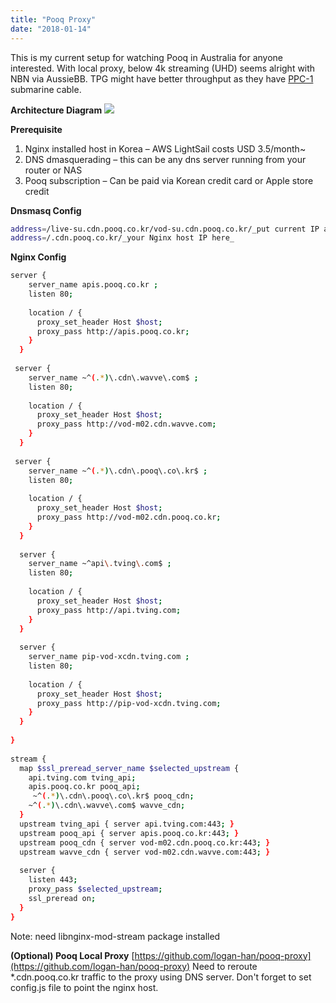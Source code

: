 ```yaml
---
title: "Pooq Proxy"
date: "2018-01-14"
---
```


This is my current setup for watching Pooq in Australia for anyone interested. With local proxy, below 4k streaming (UHD) seems alright with NBN via AussieBB. TPG might have better throughput as they have [PPC-1](https://en.wikipedia.org/wiki/Pipe_Pacific_Cable) submarine cable.

**Architecture Diagram** 
![](/static/images/Untitled-Diagram.png)

**Prerequisite** 
1. Nginx installed host in Korea – AWS LightSail costs USD 3.5/month~
2. DNS dmasquerading – this can be any dns server running from your router or NAS
3. Pooq subscription – Can be paid via Korean credit card or Apple store credit

**Dnsmasq Config**

```sh
address=/live-su.cdn.pooq.co.kr/vod-su.cdn.pooq.co.kr/_put current IP address of the host here to exclude them from the below_
address=/.cdn.pooq.co.kr/_your Nginx host IP here_
```

**Nginx Config**
```sh
server {
    server_name apis.pooq.co.kr ;
    listen 80;
 
    location / {
      proxy_set_header Host $host;
      proxy_pass http://apis.pooq.co.kr;
    }
  }
 
 server {
    server_name ~^(.*)\.cdn\.wavve\.com$ ;
    listen 80;
 
    location / {
      proxy_set_header Host $host;
      proxy_pass http://vod-m02.cdn.wavve.com;
    }
  }
 
 server {
    server_name ~^(.*)\.cdn\.pooq\.co\.kr$ ;
    listen 80;
 
    location / {
      proxy_set_header Host $host;
      proxy_pass http://vod-m02.cdn.pooq.co.kr;
    }
  }
 
  server {
    server_name ~^api\.tving\.com$ ;
    listen 80;
 
    location / {
      proxy_set_header Host $host;
      proxy_pass http://api.tving.com;
    }
  }
 
  server {
    server_name pip-vod-xcdn.tving.com ;
    listen 80;
 
    location / {
      proxy_set_header Host $host;
      proxy_pass http://pip-vod-xcdn.tving.com;
    }
  }
 
}
 
stream {
  map $ssl_preread_server_name $selected_upstream {
    api.tving.com tving_api;
    apis.pooq.co.kr pooq_api;
     ~^(.*)\.cdn\.pooq\.co\.kr$ pooq_cdn;
    ~^(.*)\.cdn\.wavve\.com$ wavve_cdn;
  }
  upstream tving_api { server api.tving.com:443; }
  upstream pooq_api { server apis.pooq.co.kr:443; }
  upstream pooq_cdn { server vod-m02.cdn.pooq.co.kr:443; }
  upstream wavve_cdn { server vod-m02.cdn.wavve.com:443; }
 
  server {
    listen 443;
    proxy_pass $selected_upstream;
    ssl_preread on;
  }
}
```

Note: need libnginx-mod-stream package installed

**(Optional) Pooq Local Proxy** [https://github.com/logan-han/pooq-proxy](https://github.com/logan-han/pooq-proxy) 
Need to reroute \*.cdn.pooq.co.kr traffic to the proxy using DNS server. 
Don't forget to set config.js file to point the nginx host.
